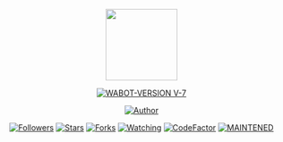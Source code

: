 <p align="center">
<img src="https://static.wikia.nocookie.net/kenja-no-mago/images/8/85/Sizilien_von_klode_1.jpg/revision/latest/top-crop/width/300/height/300?cb=20190417164406" width="128" height="128"/>
</p>
<p align="center">
<a href="#"><img title="WABOT-VERSION V-7" src="https://img.shields.io/badge/Termux Whatsapp Bot-green?colorA=%23ff0000&colorB=%23017e40&style=for-the-badge"></a>
</p>
<p align="center">
<a href="https://github.com/DAVIDGNZ1"><img title="Author" src="https://img.shields.io/badge/Author-DAVIDGNZ1-red.svg?style=for-the-badge&logo=github"></a>
</p>
<p align="center">
<a href="https://github.com/DAVIDGNZ1/followers"><img title="Followers" src="https://img.shields.io/github/followers/DAVIDGNZ1?color=blue&style=flat-square"></a>
<a href="https://github.com/DAVIDGNZ1/termux-wabot/stargazers/"><img title="Stars" src="https://img.shields.io/github/stars/DAVIDGNZ1/SC-NEW?color=red&style=flat-square"></a>
<a href="https://github.com/DAVIDGNZ1/termux-wabot/network/members"><img title="Forks" src="https://img.shields.io/github/forks/DAVIDGNZ1/SC-NEW?color=red&style=flat-square"></a>
<a href="https://github.com/DAVIDGNZ1/termux-wabot/watchers"><img title="Watching" src="https://img.shields.io/github/watchers/DAVIDGNZ1/SC-NEW?label=Watchers&color=blue&style=flat-square"></a>
<a href="https://www.codefactor.io/repository/github/DAVIDGNZ1/termux-wabot"><img src="https://www.codefactor.io/repository/github/DAVIDGNZ1/SC-NEW/badge" alt="CodeFactor" /></a>
<a href="#"><img title="MAINTENED" src="https://img.shields.io/badge/MAINTENED-YES-blue.svg"</a>
</p>
